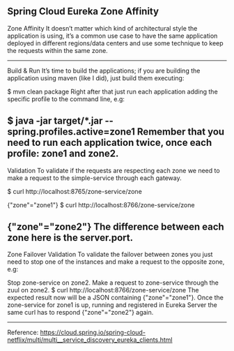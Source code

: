 Spring Cloud Eureka Zone Affinity
------------------------------------------------------------------------------------------------------------------------------------------


Zone Affinity
It doesn’t matter which kind of architectural style the application is using, 
it’s a common use case to have the same application deployed in different regions/data centers and use some technique to keep the requests within the same zone.

------------------------------------------------------------------------------------------------------------------------------------------
Build & Run
It’s time to build the applications; if you are building the application using maven (like I did), just build them executing:

$ mvn clean package
Right after that just run each application adding the specific profile to the command line, e.g:

$ java -jar target/*.jar --spring.profiles.active=zone1
Remember that you need to run each application twice, once each profile: zone1 and zone2.
------------------------------------------------------------------------------------------------------------------------------------------
Validation
To validate if the requests are respecting each zone we need to make a request to the simple-service through each gateway.

$ curl http://localhost:8765/zone-service/zone

{"zone"="zone1"}
$ curl http://localhost:8766/zone-service/zone

{"zone"="zone2"}
The difference between each zone here is the server.port.
------------------------------------------------------------------------------------------------------------------------------------------
Zone Failover Validation
To validate the failover between zones you just need to stop one of the instances and make a request to the opposite zone, e.g:

Stop zone-service on zone2.
Make a request to zone-service through the zuul on zone2.
$ curl http://localhost:8766/zone-service/zone
The expected result now will be a JSON containing {"zone"="zone1"}.
Once the zone-service for zone1 is up, running and registered in Eureka Server the same curl has to respond {"zone"="zone2"} again.

------------------------------------------------------------------------------------------------------------------------------------------



Reference:
https://cloud.spring.io/spring-cloud-netflix/multi/multi__service_discovery_eureka_clients.html


